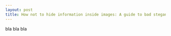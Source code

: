 ```yaml
---
layout: post
title: How not to hide information inside images: A guide to bad steganography
---
```

bla bla bla
